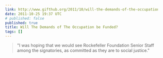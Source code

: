 ```yaml
---
link: http://www.gifthub.org/2011/10/will-the-demands-of-the-occupation-be-funded.html
date: 2011-10-25 19:37 UTC
# published: false
published: true
title: Will The Demands of The Occupation be Funded?
tags: []
---
```


> "I was hoping that we would see Rockefeller Foundation Senior Staff among the signatories, as committed as they are to social justice."
